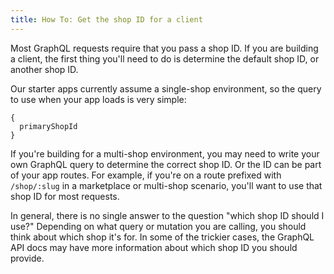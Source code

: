 ```yaml
---
title: How To: Get the shop ID for a client
---
```


Most GraphQL requests require that you pass a shop ID. If you are building a client, the first thing you'll need to do is determine the default shop ID, or another shop ID.

Our starter apps currently assume a single-shop environment, so the query to use when your app loads is very simple:

```
{
  primaryShopId
}
```

If you're building for a multi-shop environment, you may need to write your own GraphQL query to determine the correct shop ID. Or the ID can be part of your app routes. For example, if you're on a route prefixed with `/shop/:slug` in a marketplace or multi-shop scenario, you'll want to use that shop ID for most requests.

In general, there is no single answer to the question "which shop ID should I use?" Depending on what query or mutation you are calling, you should think about which shop it's for. In some of the trickier cases, the GraphQL API docs may have more information about which shop ID you should provide.
